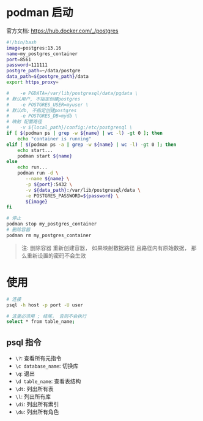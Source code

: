 # podman 启动

官方文档: https://hub.docker.com/_/postgres

```bash
#!/bin/bash
image=postgres:13.16
name=my_postgres_container
port=8561
password=111111
postgre_path=~/data/postgre
data_path=${postgre_path}/data
export https_proxy=

#    -e PGDATA=/var/lib/postgresql/data/pgdata \
# 默认用户, 不指定创建postgres
#    -e POSTGRES_USER=myuser \
# 默认db, 不指定创建postgres
#    -e POSTGRES_DB=mydb \
# 映射 配置路径
#    -v ${local_path}/config:/etc/postgresql \
if [ $(podman ps | grep -w ${name} | wc -l) -gt 0 ]; then
	echo "container is running"
elif [ $(podman ps -a | grep -w ${name} | wc -l) -gt 0 ]; then
	echo start...
	podman start ${name}
else
	echo run...
	podman run -d \
	   --name ${name} \
	   -p ${port}:5432 \
	   -v ${data_path}:/var/lib/postgresql/data \
	   -e POSTGRES_PASSWORD=${password} \
	   ${image}
fi
```

```bash
# 停止
podman stop my_postgres_container
# 删除容器
podman rm my_postgres_container
```

> 注: 删除容器 重新创建容器， 如果映射数据路径 且路径内有原始数据， 那么重新设置的密码不会生效

# 使用

```bash
# 连接
psql -h host -p port -U user

# 这里必须用 ; 结尾， 否则不会执行
select * from table_name; 
```

## psql 指令

- `\?`: 查看所有元指令
- `\c database_name`: 切换库
- `\q`: 退出
- `\d table_name`: 查看表结构
- `\dt`: 列出所有表
- `\l`: 列出所有库
- `\di`: 列出所有索引
- `\du`: 列出所有角色
